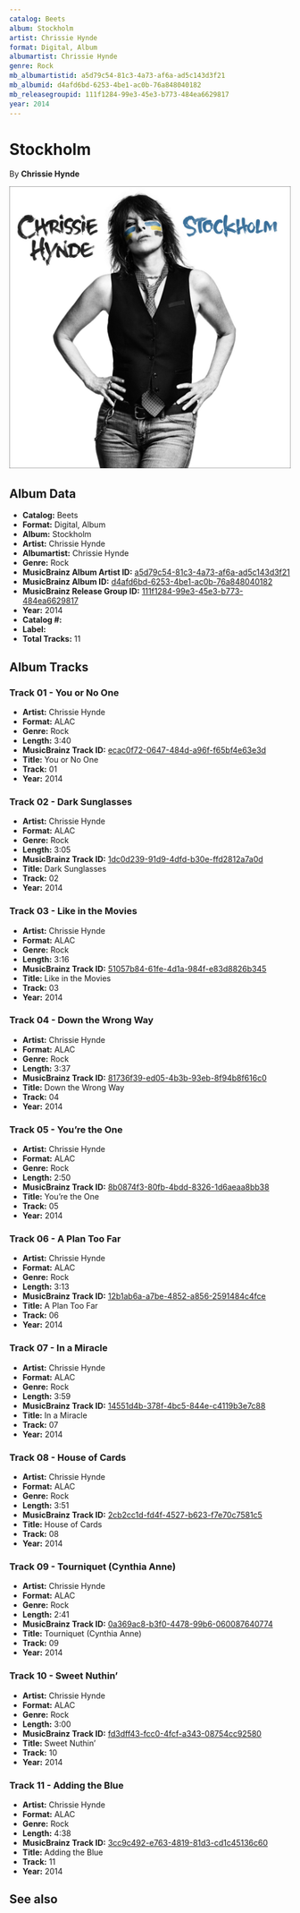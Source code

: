 ```yaml
---
catalog: Beets
album: Stockholm
artist: Chrissie Hynde
format: Digital, Album
albumartist: Chrissie Hynde
genre: Rock
mb_albumartistid: a5d79c54-81c3-4a73-af6a-ad5c143d3f21
mb_albumid: d4afd6bd-6253-4be1-ac0b-76a848040182
mb_releasegroupid: 111f1284-99e3-45e3-b773-484ea6629817
year: 2014
---
```


# Stockholm

By **Chrissie Hynde**

![](../../assets/beetscovers/Chrissie_Hynde-Stockholm.jpg)

## Album Data

- **Catalog:** Beets
- **Format:** Digital, Album
- **Album:** Stockholm
- **Artist:** Chrissie Hynde
- **Albumartist:** Chrissie Hynde
- **Genre:** Rock
- **MusicBrainz Album Artist ID:** [a5d79c54-81c3-4a73-af6a-ad5c143d3f21](https://musicbrainz.org/artist/a5d79c54-81c3-4a73-af6a-ad5c143d3f21)
- **MusicBrainz Album ID:** [d4afd6bd-6253-4be1-ac0b-76a848040182](https://musicbrainz.org/release/d4afd6bd-6253-4be1-ac0b-76a848040182)
- **MusicBrainz Release Group ID:** [111f1284-99e3-45e3-b773-484ea6629817](https://musicbrainz.org/release-group/111f1284-99e3-45e3-b773-484ea6629817)
- **Year:** 2014
- **Catalog #:** 
- **Label:** 
- **Total Tracks:** 11

## Album Tracks

### Track 01 - You or No One

- **Artist:** Chrissie Hynde
- **Format:** ALAC
- **Genre:** Rock
- **Length:** 3:40
- **MusicBrainz Track ID:** [ecac0f72-0647-484d-a96f-f65bf4e63e3d](https://musicbrainz.org/recording/ecac0f72-0647-484d-a96f-f65bf4e63e3d)
- **Title:** You or No One
- **Track:** 01
- **Year:** 2014

### Track 02 - Dark Sunglasses

- **Artist:** Chrissie Hynde
- **Format:** ALAC
- **Genre:** Rock
- **Length:** 3:05
- **MusicBrainz Track ID:** [1dc0d239-91d9-4dfd-b30e-ffd2812a7a0d](https://musicbrainz.org/recording/1dc0d239-91d9-4dfd-b30e-ffd2812a7a0d)
- **Title:** Dark Sunglasses
- **Track:** 02
- **Year:** 2014

### Track 03 - Like in the Movies

- **Artist:** Chrissie Hynde
- **Format:** ALAC
- **Genre:** Rock
- **Length:** 3:16
- **MusicBrainz Track ID:** [51057b84-61fe-4d1a-984f-e83d8826b345](https://musicbrainz.org/recording/51057b84-61fe-4d1a-984f-e83d8826b345)
- **Title:** Like in the Movies
- **Track:** 03
- **Year:** 2014

### Track 04 - Down the Wrong Way

- **Artist:** Chrissie Hynde
- **Format:** ALAC
- **Genre:** Rock
- **Length:** 3:37
- **MusicBrainz Track ID:** [81736f39-ed05-4b3b-93eb-8f94b8f616c0](https://musicbrainz.org/recording/81736f39-ed05-4b3b-93eb-8f94b8f616c0)
- **Title:** Down the Wrong Way
- **Track:** 04
- **Year:** 2014

### Track 05 - You’re the One

- **Artist:** Chrissie Hynde
- **Format:** ALAC
- **Genre:** Rock
- **Length:** 2:50
- **MusicBrainz Track ID:** [8b0874f3-80fb-4bdd-8326-1d6aeaa8bb38](https://musicbrainz.org/recording/8b0874f3-80fb-4bdd-8326-1d6aeaa8bb38)
- **Title:** You’re the One
- **Track:** 05
- **Year:** 2014

### Track 06 - A Plan Too Far

- **Artist:** Chrissie Hynde
- **Format:** ALAC
- **Genre:** Rock
- **Length:** 3:13
- **MusicBrainz Track ID:** [12b1ab6a-a7be-4852-a856-2591484c4fce](https://musicbrainz.org/recording/12b1ab6a-a7be-4852-a856-2591484c4fce)
- **Title:** A Plan Too Far
- **Track:** 06
- **Year:** 2014

### Track 07 - In a Miracle

- **Artist:** Chrissie Hynde
- **Format:** ALAC
- **Genre:** Rock
- **Length:** 3:59
- **MusicBrainz Track ID:** [14551d4b-378f-4bc5-844e-c4119b3e7c88](https://musicbrainz.org/recording/14551d4b-378f-4bc5-844e-c4119b3e7c88)
- **Title:** In a Miracle
- **Track:** 07
- **Year:** 2014

### Track 08 - House of Cards

- **Artist:** Chrissie Hynde
- **Format:** ALAC
- **Genre:** Rock
- **Length:** 3:51
- **MusicBrainz Track ID:** [2cb2cc1d-fd4f-4527-b623-f7e70c7581c5](https://musicbrainz.org/recording/2cb2cc1d-fd4f-4527-b623-f7e70c7581c5)
- **Title:** House of Cards
- **Track:** 08
- **Year:** 2014

### Track 09 - Tourniquet (Cynthia Anne)

- **Artist:** Chrissie Hynde
- **Format:** ALAC
- **Genre:** Rock
- **Length:** 2:41
- **MusicBrainz Track ID:** [0a369ac8-b3f0-4478-99b6-060087640774](https://musicbrainz.org/recording/0a369ac8-b3f0-4478-99b6-060087640774)
- **Title:** Tourniquet (Cynthia Anne)
- **Track:** 09
- **Year:** 2014

### Track 10 - Sweet Nuthin’

- **Artist:** Chrissie Hynde
- **Format:** ALAC
- **Genre:** Rock
- **Length:** 3:00
- **MusicBrainz Track ID:** [fd3dff43-fcc0-4fcf-a343-08754cc92580](https://musicbrainz.org/recording/fd3dff43-fcc0-4fcf-a343-08754cc92580)
- **Title:** Sweet Nuthin’
- **Track:** 10
- **Year:** 2014

### Track 11 - Adding the Blue

- **Artist:** Chrissie Hynde
- **Format:** ALAC
- **Genre:** Rock
- **Length:** 4:38
- **MusicBrainz Track ID:** [3cc9c492-e763-4819-81d3-cd1c45136c60](https://musicbrainz.org/recording/3cc9c492-e763-4819-81d3-cd1c45136c60)
- **Title:** Adding the Blue
- **Track:** 11
- **Year:** 2014


## See also

